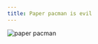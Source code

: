 ```yaml
---
title: Paper pacman is evil
---
```


![paper pacman](http://wtf.cyprio.net/user/files/media/evil-pacman.jpg)

